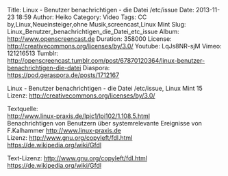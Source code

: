 Title: Linux - Benutzer benachrichtigen - die Datei /etc/issue
Date: 2013-11-23 18:59
Author: Heiko
Category: Video
Tags: CC by,Linux,Neueinsteiger,ohne Musik,screencast,Linux Mint
Slug: Linux_Benutzer_benachrichtigen_die_Datei_etc_issue
Album: http://www.openscreencast.de
Duration: 358000
License: http://creativecommons.org/licenses/by/3.0/
Youtube: LqJs8NR-sjM
Vimeo: 121216513
Tumblr: http://openscreencast.tumblr.com/post/67870120364/linux-benutzer-benachrichtigen-die-datei
Diaspora: https://pod.geraspora.de/posts/1712167

Linux - Benutzer benachrichtigen - die Datei /etc/issue, Linux Mint 15  
Lizenz: <http://creativecommons.org/licenses/by/3.0/>  
  
Textquelle:  
<http://www.linux-praxis.de/lpic1/lpi102/1.108.5.html>  
Benachrichtigen von Benutzern über systemrelevante Ereignisse von F.Kalhammer
<http://www.linux-praxis.de>  
Lizenz: <http://www.gnu.org/copyleft/fdl.html>
<https://de.wikipedia.org/wiki/Gfdl>  
  
Text-Lizenz: <http://www.gnu.org/copyleft/fdl.html>
<https://de.wikipedia.org/wiki/Gfdl>

